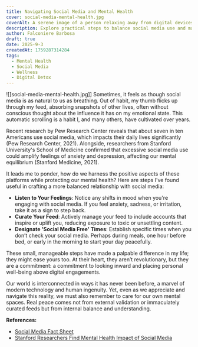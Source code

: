 ```yaml
---
title: Navigating Social Media and Mental Health
cover: social-media-mental-health.jpg
coverAlt: A serene image of a person relaxing away from digital devices
description: Explore practical steps to balance social media use and maintain mental well-being. Insights backed by recent research.
author: Falconiere Barbosa
draft: true
date: 2025-9-3
createdAt: 1759287314284
tags:
  - Mental Health
  - Social Media
  - Wellness
  - Digital Detox
---
```

![[social-media-mental-health.jpg]]
Sometimes, it feels as though social media is as natural to us as breathing. Out of habit, my thumb flicks up through my feed, absorbing snapshots of other lives, often without conscious thought about the influence it has on my emotional state. This automatic scrolling is a habit I, and many others, have cultivated over years.

Recent research by Pew Research Center reveals that about seven in ten Americans use social media, which impacts their daily lives significantly (Pew Research Center, 2021). Alongside, researchers from Stanford University's School of Medicine confirmed that excessive social media use could amplify feelings of anxiety and depression, affecting our mental equilibrium (Stanford Medicine, 2021).

It leads me to ponder, how do we harness the positive aspects of these platforms while protecting our mental health? Here are steps I've found useful in crafting a more balanced relationship with social media:

- **Listen to Your Feelings**: Notice any shifts in mood when you're engaging with social media. If you feel anxiety, sadness, or irritation, take it as a sign to step back.
- **Curate Your Feed**: Actively manage your feed to include accounts that inspire or uplift you, reducing exposure to toxic or unsettling content.
- **Designate 'Social Media Free' Times**: Establish specific times when you don’t check your social media. Perhaps during meals, one hour before bed, or early in the morning to start your day peacefully.

These small, manageable steps have made a palpable difference in my life; they might ease yours too. At their heart, they aren’t revolutionary, but they are a commitment: a commitment to looking inward and placing personal well-being above digital engagements.

Our world is interconnected in ways it has never been before, a marvel of modern technology and human ingenuity. Yet, even as we appreciate and navigate this reality, we must also remember to care for our own mental spaces. Real peace comes not from external validation or immaculately curated feeds but from internal balance and understanding.

**References:**

- <a href="https://www.pewresearch.org/internet/2021/04/07/social-media-use-in-2021/" target="_blank">Social Media Fact Sheet</a>
 - <a href="http://med.stanford.edu/news/all-news/2021/05/social-media-use-mental-health.html" target="_blank">Stanford Researchers Find Mental Health Impact of Social Media</a>